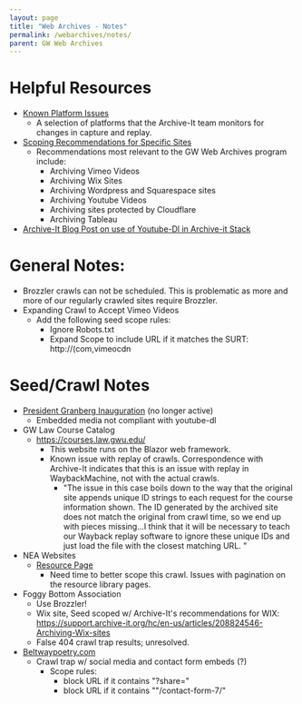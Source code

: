 ```yaml
---
layout: page
title: "Web Archives - Notes"
permalink: /webarchives/notes/
parent: GW Web Archives
---
```

# Helpful Resources
- [Known Platform Issues ](https://support.archive-it.org/hc/en-us/articles/9897233696148-Social-media-and-other-platforms-status)
  - A selection of platforms that the Archive-It team monitors for changes in capture and replay. 
- [Scoping Recommendations for Specific Sites](https://support.archive-it.org/hc/en-us/sections/201841373)
  - Recommendations most relevant to the GW Web Archives program include:
    - Archiving Vimeo Videos
    - Archiving Wix Sites
    - Archiving Wordpress and Squarespace sites
    - Archiving Youtube Videos
    - Archiving sites protected by Cloudflare
    - Archiving Tableau
- [Archive-It Blog Post on use of Youtube-Dl in Archive-it Stack](https://archive-it.org/post/the-stack-youtube-dl-guide/)

# General Notes:
- Brozzler crawls can not be scheduled. This is problematic as more and more of our regularly crawled sites require Brozzler.
- Expanding Crawl to Accept Vimeo Videos
  - Add the following seed scope rules:
    - Ignore Robots.txt
    - Expand Scope to include URL if it matches the SURT: http://(com,vimeocdn

# Seed/Crawl Notes
- [President Granberg Inauguration](https://inauguration.gwu.edu/) (no longer active)
  - Embedded media not compliant with youtube-dl
- GW Law Course Catalog 
  - https://courses.law.gwu.edu/
     - This website runs on the Blazor web framework.
     - Known issue with replay of crawls. Correspondence with Archive-It indicates that this is an issue with replay in WaybackMachine, not with the actual crawls.
       - "The issue in this case boils down to the way that the original site appends unique ID strings to each request for the course information shown. The ID generated by the archived site does not match the original from crawl time, so we end up with pieces missing...I think that it will be necessary to teach our Wayback replay software to ignore these unique IDs and just load the file with the closest matching URL. "
 - NEA Websites
   - [Resource Page](https://www.nea.org/resource-library)
     - Need time to better scope this crawl. Issues with pagination on the resource library pages. 
 - Foggy Bottom Association
   - Use Brozzler! 
   - Wix site, Seed scoped w/ Archive-It's recommendations for WIX: https://support.archive-it.org/hc/en-us/articles/208824546-Archiving-Wix-sites
   - False 404 crawl trap results; unresolved.
 - [Beltwaypoetry.com](http://www.beltwaypoetry.com/)
   - Crawl trap w/ social media and contact form embeds (?)
     - Scope rules:
       - block URL if it contains "?share="
       - block URL if it contains ""/contact-form-7/" 